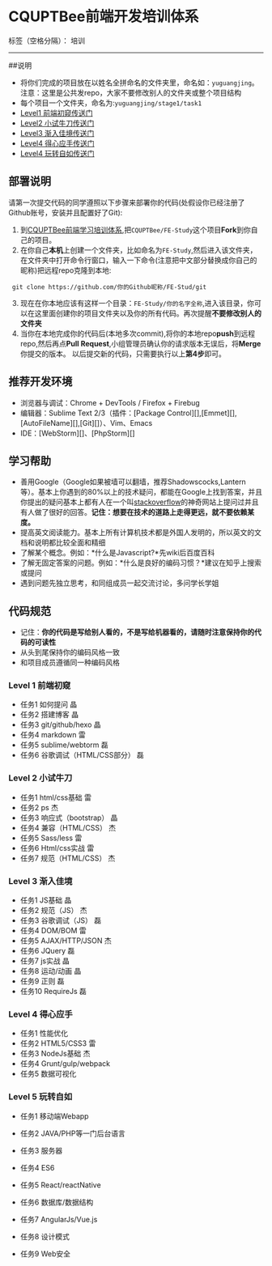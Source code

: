 ﻿# CQUPTBee前端开发培训体系

标签（空格分隔）： 培训

---

##说明

+ 将你们完成的项目放在以姓名全拼命名的文件夹里，命名如：`yuguangjing`。注意：这里是公共发repo，大家不要修改别人的文件夹或整个项目结构
+ 每个项目一个文件夹，命名为:`yuguangjing/stage1/task1`
+ [Level1 前端初窥传送门](https://github.com/CQUPTBee/FE-Study/stage1.md)
+ [Level2 小试牛刀传送门](https://github.com/CQUPTBee/FE-Study/stage2.md)
+ [Level3 渐入佳境传送门](https://github.com/CQUPTBee/FE-Study/stage3.md)
+ [Level4 得心应手传送门](https://github.com/CQUPTBee/FE-Study/stage4.md)
+ [Level4 玩转自如传送门](https://github.com/CQUPTBee/FE-Study/stage5.md)

## 部署说明

请第一次提交代码的同学遵照以下步骤来部署你的代码(处假设你已经注册了Github账号，安装并且配置好了Git):
1. 到[CQUPTBee前端学习培训体系][1],把`CQUPTBee/FE-Study`这个项目**Fork**到你自己的项目。
2. 在你自己**本机**上创建一个文件夹，比如命名为`FE-Study`,然后进入该文件夹，在文件夹中打开命令行窗口，输入一下命令(注意把中文部分替换成你自己的昵称)把远程repo克隆到本地:

```
 git clone https://github.com/你的Github昵称/FE-Stud/git
```
3. 现在在你本地应该有这样一个目录：`FE-Study/你的名字全称`,进入该目录，你可以在这里面创建你的项目文件夹以及你的所有代码。再次提醒**不要修改别人的文件夹**
4. 当你在本地完成你的代码后(本地多次commit),将你的本地repo**push**到远程repo,然后再点**Pull Request**,小组管理员确认你的请求版本无误后，将**Merge**你提交的版本。
以后提交新的代码，只需要执行以上**第4步**即可。

## 推荐开发环境

+  浏览器与调试：Chrome + DevTools / Firefox + Firebug
+  编辑器：Sublime Text 2/3（插件：[Package Control][],[Emmet][],[AutoFileName][],[Git][]）、Vim、Emacs
+  IDE：[WebStorm][]、[PhpStorm][]

## 学习帮助

* 善用Google（Google如果被墙可以翻墙，推荐Shadowscocks,Lantern等）。基本上你遇到的80%以上的技术疑问，都能在Google上找到答案，并且你提出的疑问基本上都有人在一个叫[stackoverflow][2]的神奇网站上提问过并且有人做了很好的回答。**记住：想要在技术的道路上走得更远，就不要依赖某度。**
* 提高英文阅读能力。基本上所有计算机技术都是外国人发明的，所以英文的文档和说明都比较全面和精细
* 了解某个概念。例如：*什么是Javascript?*先wiki后百度百科
* 了解无固定答案的问题。例如：*什么是良好的编码习惯？*建议在知乎上搜索或提问
* 遇到问题先独立思考，和同组成员一起交流讨论，多问学长学姐

## 代码规范

* 记住：**你的代码是写给别人看的，不是写给机器看的，请随时注意保持你的代码的可读性**
* 从头到尾保持你的编码风格一致
* 和项目成员遵循同一种编码风格

### Level 1 前端初窥
+ 任务1   如何提问	晶
+ 任务2   搭建博客	晶
+ 任务3   git/github/hexo	晶
+ 任务4   markdown	雷
+ 任务5   sublime/webtorm		磊
+ 任务6   谷歌调试（HTML/CSS部分）	磊

### Level 2  小试牛刀
+ 任务1  html/css基础		雷
+ 任务2  ps		杰
+ 任务3  响应式（bootstrap）	晶
+ 任务4  兼容（HTML/CSS）	杰
+ 任务5  Sass/less		雷
+ 任务6  Html/css实战		雷
+ 任务7  规范（HTML/CSS）	杰

### Level 3 渐入佳境
+ 任务1  JS基础		晶
+ 任务2  规范（JS）	杰
+ 任务3   谷歌调试（JS）	磊
+ 任务4 DOM/BOM	雷
+ 任务5 AJAX/HTTP/JSON		杰
+ 任务6 JQuery	磊
+ 任务7 js实战	晶
+ 任务8 运动/动画	晶
+ 任务9 正则	磊
+ 任务10 RequireJs	磊

### Level 4  得心应手
+ 任务1 性能优化	
+ 任务2 HTML5/CSS3		雷
+ 任务3 NodeJs基础		杰
+ 任务4 Grunt/gulp/webpack
+ 任务5 数据可视化

### Level 5 玩转自如
+ 任务1  移动端Webapp
+ 任务2 JAVA/PHP等一门后台语言
+ 任务3 服务器
+ 任务4 ES6
+ 任务5 React/reactNative
+ 任务6 数据库/数据结构
+ 任务7 AngularJs/Vue.js
+ 任务8 设计模式
+ 任务9 Web安全


  [1]: https://github.com/CQUPTBee/FE-Study
  [2]: http://stackoverflow.com/
